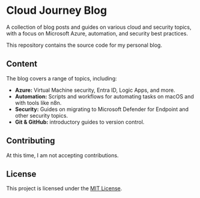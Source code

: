 # Cloud Journey Blog

A collection of blog posts and guides on various cloud and security topics, with a focus on Microsoft Azure, automation, and security best practices.

This repository contains the source code for my personal blog.

## Content

The blog covers a range of topics, including:

*   **Azure:** Virtual Machine security, Entra ID, Logic Apps, and more.
*   **Automation:** Scripts and workflows for automating tasks on macOS and with tools like n8n.
*   **Security:** Guides on migrating to Microsoft Defender for Endpoint and other security topics.
*   **Git & GitHub:** introductory guides to version control.

## Contributing

At this time, I am not accepting contributions.

## License

This project is licensed under the [MIT License](LICENSE).
